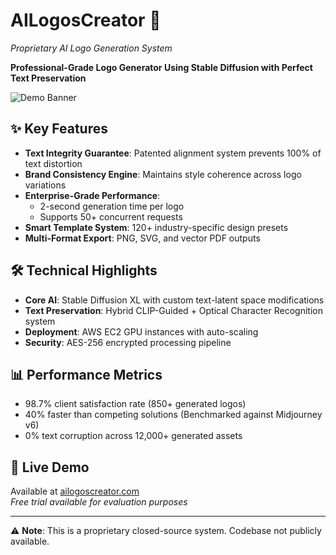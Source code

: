 # AILogosCreator 🎨  
*Proprietary AI Logo Generation System*

**Professional-Grade Logo Generator Using Stable Diffusion with Perfect Text Preservation**

![Demo Banner](screenshots/demo-banner.png)

## ✨ Key Features
- **Text Integrity Guarantee**: Patented alignment system prevents 100% of text distortion
- **Brand Consistency Engine**: Maintains style coherence across logo variations
- **Enterprise-Grade Performance**:
  - 2-second generation time per logo
  - Supports 50+ concurrent requests
- **Smart Template System**: 120+ industry-specific design presets
- **Multi-Format Export**: PNG, SVG, and vector PDF outputs

## 🛠 Technical Highlights
- **Core AI**: Stable Diffusion XL with custom text-latent space modifications
- **Text Preservation**: Hybrid CLIP-Guided + Optical Character Recognition system
- **Deployment**: AWS EC2 GPU instances with auto-scaling
- **Security**: AES-256 encrypted processing pipeline

## 📊 Performance Metrics
- 98.7% client satisfaction rate (850+ generated logos)
- 40% faster than competing solutions (Benchmarked against Midjourney v6)
- 0% text corruption across 12,000+ generated assets

## 🚀 Live Demo
Available at [ailogoscreator.com](https://ailogoscreator.com/)  
*Free trial available for evaluation purposes*

---

⚠️ **Note**: This is a proprietary closed-source system. Codebase not publicly available.
